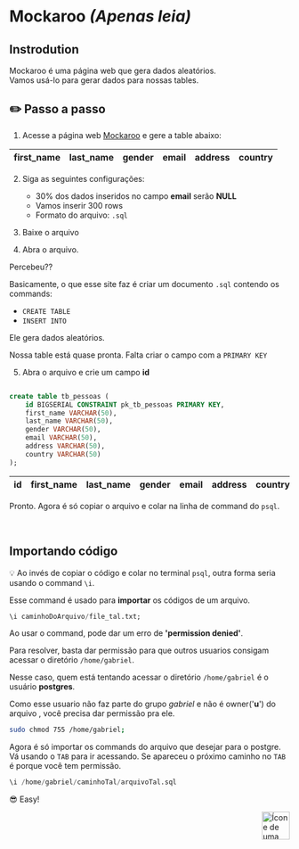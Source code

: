 # Mockaroo *(Apenas leia)*



## Instrodution
Mockaroo é uma página web que gera dados aleatórios. <br>
Vamos usá-lo para gerar dados para nossas tables.


## :pencil2: Passo a passo

1. Acesse a página web [Mockaroo](https://www.mockaroo.com/) e gere a table abaixo:



| first_name | last_name | gender | email | address | country |
| :---       | :---      | :---   | :---  | :---    | :---    |


2. Siga as seguintes configurações:

    * 30% dos dados inseridos no campo **email** serão **NULL**
    * Vamos inserir 300 rows
    * Formato do arquivo: `.sql`



3. Baixe o arquivo

4. Abra o arquivo.

Percebeu??

Basicamente, o que esse site faz é criar um documento `.sql` contendo os commands:

* `CREATE TABLE`
* `INSERT INTO`

Ele gera dados aleatórios.

Nossa table está quase pronta. Falta criar o campo com a `PRIMARY KEY`

5. Abra o arquivo e crie um campo **id**


```sql

create table tb_pessoas (
	id BIGSERIAL CONSTRAINT pk_tb_pessoas PRIMARY KEY,
	first_name VARCHAR(50),
	last_name VARCHAR(50),
	gender VARCHAR(50),
	email VARCHAR(50),
	address VARCHAR(50),
	country VARCHAR(50)
);
```

| id   |first_name | last_name | gender | email | address | country |
| :--- |:---       | :---      | :---   | :---  | :---    | :---    |

Pronto. Agora é só copiar o arquivo e colar na linha de command do `psql`.

<br>



## Importando código

:bulb: Ao invés de copiar o código e colar no terminal `psql`, outra forma seria usando o command `\i`.


Esse command é usado para **importar** os códigos de um arquivo.

```sql
\i caminhoDoArquivo/file_tal.txt;
```

Ao usar o command, pode dar um erro de **'permission denied'**. 

Para resolver, basta dar permissão para que outros usuarios consigam acessar o diretório `/home/gabriel`.

Nesse caso, quem está tentando acessar o diretório `/home/gabriel` é o usuário **postgres**.


Como esse usuario não faz parte do grupo *gabriel* e não é owner('**u**') do arquivo , você precisa dar permissão pra ele.

```bash
sudo chmod 755 /home/gabriel;
```


Agora é só importar os commands do arquivo que desejar para o postgre. Vá usando o `TAB` para ir acessando. Se apareceu o próximo caminho no `TAB` é porque você tem permissão.

```sql
\i /home/gabriel/caminhoTal/arquivoTal.sql
```


:sunglasses: Easy!

<!-- Next Page Button -->
<a href="https://github.com/lGabrielDev/06.postgreSQL/blob/main/2.praticando/6.2.alter_table.md">
	<img alt="Ícone de uma seta apontada para direita, representando um link para a próxima página" src="https://cdn-icons-png.flaticon.com/512/8875/8875266.png" width="50px" height="50px" align="right">
</a>
